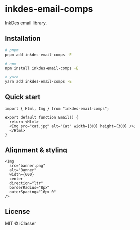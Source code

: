 # inkdes-email-comps
InkDes email library.
<br />

## Installation

```bash
# pnpm
pnpm add inkdes-email-comps -E

# npm
npm install inkdes-email-comps -E

# yarn
yarn add inkdes-email-comps -E
```

## Quick start

```tsx
import { Html, Img } from "inkdes-email-comps";

export default function Email() {
  return <Html>
  <Img src="cat.jpg" alt="Cat" width={300} height={300} />;
  </Html>
}
```

## Alignment & styling

```tsx
<Img
  src="banner.png"
  alt="Banner"
  width={600}
  center
  direction="ltr"
  borderRadius="8px"
  outerSpacing="16px 0"
/>
```

## License

MIT © iClasser


